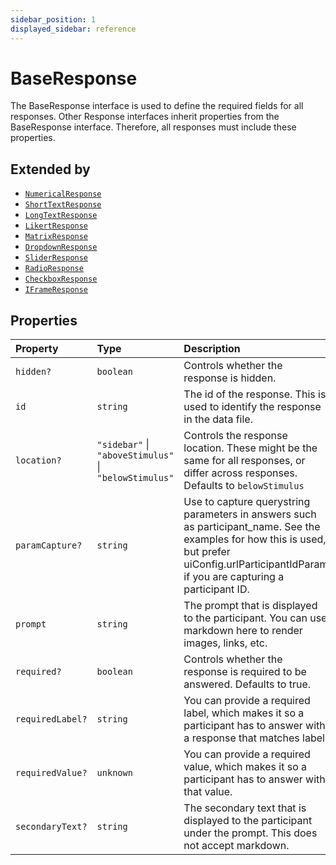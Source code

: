 ```yaml
---
sidebar_position: 1
displayed_sidebar: reference
---
```


# BaseResponse

The BaseResponse interface is used to define the required fields for all responses.
Other Response interfaces inherit properties from the BaseResponse interface.
Therefore, all responses must include these properties.

## Extended by

- [`NumericalResponse`](NumericalResponse.md)
- [`ShortTextResponse`](ShortTextResponse.md)
- [`LongTextResponse`](LongTextResponse.md)
- [`LikertResponse`](LikertResponse.md)
- [`MatrixResponse`](MatrixResponse.md)
- [`DropdownResponse`](DropdownResponse.md)
- [`SliderResponse`](SliderResponse.md)
- [`RadioResponse`](RadioResponse.md)
- [`CheckboxResponse`](CheckboxResponse.md)
- [`IFrameResponse`](IFrameResponse.md)

## Properties

| Property | Type | Description |
| :------ | :------ | :------ |
| `hidden?` | `boolean` | Controls whether the response is hidden. |
| `id` | `string` | The id of the response. This is used to identify the response in the data file. |
| `location?` | `"sidebar"` \| `"aboveStimulus"` \| `"belowStimulus"` | Controls the response location. These might be the same for all responses, or differ across responses. Defaults to `belowStimulus` |
| `paramCapture?` | `string` | Use to capture querystring parameters in answers such as participant_name. See the examples for how this is used, but prefer uiConfig.urlParticipantIdParam if you are capturing a participant ID. |
| `prompt` | `string` | The prompt that is displayed to the participant. You can use markdown here to render images, links, etc. |
| `required?` | `boolean` | Controls whether the response is required to be answered. Defaults to true. |
| `requiredLabel?` | `string` | You can provide a required label, which makes it so a participant has to answer with a response that matches label. |
| `requiredValue?` | `unknown` | You can provide a required value, which makes it so a participant has to answer with that value. |
| `secondaryText?` | `string` | The secondary text that is displayed to the participant under the prompt. This does not accept markdown. |
